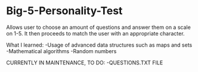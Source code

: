 # Big-5-Personality-Test
Allows user to choose an amount of questions and answer them on a scale on 1-5. It then proceeds to match the user with an appropriate character.

What I learned:
-Usage of advanced data structures such as maps and sets
-Mathematical algorithms
-Random numbers


CURRENTLY IN MAINTENANCE, TO DO:
-QUESTIONS.TXT FILE

